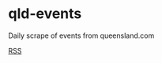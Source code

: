 # qld-events
Daily scrape of events from queensland.com
  
[RSS](https://github.com/stickland-ehp/qld-events/commits/main.atom)
